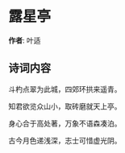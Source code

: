 # 露星亭

**作者**: 叶适

## 诗词内容

斗杓点翠为此城，四郊环拱来遥青。

知君欲览众山小，取砖磨就天上亭。

身心合于高处著，万象不语森凑泊。

古今月色递浅深，志士可惜虚光阴。

